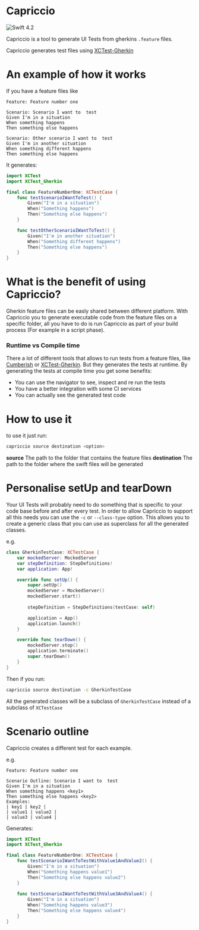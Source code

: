 # Capriccio
![Swift 4.2](https://img.shields.io/badge/Swift-4.2-blue.svg)

Capriccio is a tool to generate UI Tests from gherkins `.feature` files.

Capriccio generates test files using [XCTest-Gherkin](https://github.com/net-a-porter-mobile/XCTest-Gherkin)

# An example of how it works
If you have a feature files like
```
Feature: Feature number one

Scenario: Scenario I want to  test
Given I'm in a situation
When something happens
Then something else happens

Scenario: Other scenario I want to  test
Given I'm in another situation
When something different happens
Then something else happens
```

It generates:

```swift
import XCTest
import XCTest_Gherkin

final class FeatureNumberOne: XCTestCase {
    func testScenarioIWantToTest() {
        Given("I'm in a situation")
        When("Something happens")
        Then("Something else happens")
    }

    func testOtherScenarioIWantToTest() {
        Given("I'm in another situation")
        When("Something different happens")
        Then("Something else happens")
    }
}
```

# What is the benefit of using Capriccio?
Gherkin feature files can be easly shared between different platform.
With Capriccio you to generate executable code from the feature files on a specific folder, all you have to do is run Capriccio as part of your build process (For example in a script phase).

### Runtime vs Compile time
There a lot of different tools that allows to run tests from a feature files, like [Cumberish](https://github.com/Ahmed-Ali/Cucumberish) or [XCTest-Gherkin](https://github.com/net-a-porter-mobile/XCTest-Gherkin).
But they generates the tests at runtime.
By generating the tests at compile time you get some benefits:
- You can use the navigator to see, inspect and re run the tests
- You have a better integration with some CI services
- You can actually see the generated test code

# How to use it

to use it just run:
```bash
capriccio source destination <option>
```
**source**                  The path to the folder that contains the feature files
**destination**             The path to the folder where the swift files will be generated

# Personalise setUp and tearDown
Your UI Tests will probably need to do something that is specific to your code base before and after every test.
In order to allow Capriccio to support all this needs you can use the `-c` or `--class-type` option.
This allows you to create a generic class that you can use as superclass for all the generated classes.

e.g.

```swift
class GherkinTestCase: XCTestCase {
    var mockedServer: MockedServer
    var stepDefinition: StepDefinitions!
    var application: App!

    override func setUp() {
        super.setUp()
        mockedServer = MockedServer()
        mockedServer.start()
        
        stepDefinition = StepDefinitions(testCase: self)

        application = App()
        application.launch()
    }

    override func tearDown() {
        mockedServer.stop()
        application.terminate()
        super.tearDown()
    }
}
```

Then if you run:

```bash
capriccio source destination -c GherkinTestCase
```

All the generated classes will be a subclass of `GherkinTestCase` instead of a subclass of `XCTestCase`

# Scenario outline
Capriccio creates a different test for each example.

e.g.

```
Feature: Feature number one

Scenario Outline: Scenario I want to  test
Given I'm in a situation
When something happens <key1>
Then something else happens <key2>
Examples:
| key1 | key2 |
| value1 | value2 |
| value3 | value4 |
```
Generates:
```swift
import XCTest
import XCTest_Gherkin

final class FeatureNumberOne: XCTestCase {
    func testScenarioIWantToTestWithValue1AndValue2() {
        Given("I'm in a situation")
        When("Something happens value1")
        Then("Something else happens value2")
    }
        
    func testScenarioIWantToTestWithValue3AndValue4() {
        Given("I'm in a situation")
        When("Something happens value3")
        Then("Something else happens value4")
    }
}
```
